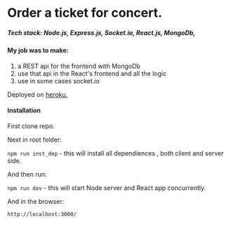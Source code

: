 # Order a ticket for concert.

##### Tech stack: Node.js, Express.js, Socket.io, React.js, MongoDb,

#### My job was to make:

1. a REST api for the frontend with MongoDb
2. use that api in the React's frontend and all the logic
3. use in some cases socket.io

Deployed on [heroku.](https://concertsrest.herokuapp.com/ 'Book a ticket for a concert.')

#### Installation

First clone repo.

Next in root folder:

`npm run inst_dep` - this will install all dependiences , both client and server side.

And then run:

`npm run dev` - this will start Node server and React app concurrently.

And in the browser:

`http://localhost:3000/`
